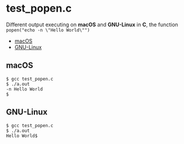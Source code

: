 # test_popen.c

Different output executing on **macOS** and **GNU-Linux** in **C**, the function `popen("echo -n \"Hello World\"")`
* [macOS](#macOS)
* [GNU-Linux](#gnu-linux)

## macOS

```
$ gcc test_popen.c
$ ./a.out
-n Hello World
$
```
## GNU-Linux

```
$ gcc test_popen.c
$ ./a.out
Hello World$
```
